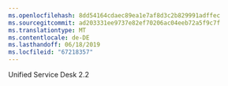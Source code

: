 ```yaml
---
ms.openlocfilehash: 8dd54164cdaec89ea1e7af8d3c2b829991adffec
ms.sourcegitcommit: ad203331ee9737e82ef70206ac04eeb72a5f9c7f
ms.translationtype: MT
ms.contentlocale: de-DE
ms.lasthandoff: 06/18/2019
ms.locfileid: "67218357"
---
```

Unified Service Desk 2.2